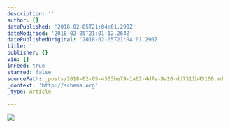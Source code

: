 ```yaml
---
description: ''
author: []
datePublished: '2018-02-05T21:04:01.290Z'
dateModified: '2018-02-05T21:01:12.264Z'
datePublishedOriginal: '2018-02-05T21:04:01.290Z'
title: ''
publisher: {}
via: {}
inFeed: true
starred: false
sourcePath: _posts/2018-02-05-4303be79-1a62-4d7a-9a20-dd7311b45100.md
_context: 'http://schema.org'
_type: Article

---
```

![](https://the-grid-user-content.s3-us-west-2.amazonaws.com/451214a3-0d26-4248-aea1-b55ade98982c.jpg)